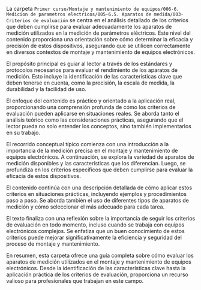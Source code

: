 La carpeta `Primer curso/Montaje y mantenimiento de equipos/006-6. Medicion de parametros electricos/005-6.5. Aparatos de medida/003-Criterios de evaluación` se centra en el análisis detallado de los criterios que deben cumplirse para evaluar adecuadamente los aparatos de medición utilizados en la medición de parámetros eléctricos. Este nivel del contenido proporciona una orientación sobre cómo determinar la eficacia y precisión de estos dispositivos, asegurando que se utilicen correctamente en diversos contextos de montaje y mantenimiento de equipos electrónicos.

El propósito principal es guiar al lector a través de los estándares y protocolos necesarios para evaluar el rendimiento de los aparatos de medición. Esto incluye la identificación de las características clave que deben tenerse en cuenta, como la precisión, la escala de medida, la durabilidad y la facilidad de uso.

El enfoque del contenido es práctico y orientado a la aplicación real, proporcionando una comprensión profunda de cómo los criterios de evaluación pueden aplicarse en situaciones reales. Se aborda tanto el análisis teórico como las consideraciones prácticas, asegurando que el lector pueda no solo entender los conceptos, sino también implementarlos en su trabajo.

El recorrido conceptual típico comienza con una introducción a la importancia de la medición precisa en el montaje y mantenimiento de equipos electrónicos. A continuación, se explora la variedad de aparatos de medición disponibles y las características que los diferencian. Luego, se profundiza en los criterios específicos que deben cumplirse para evaluar la eficacia de estos dispositivos.

El contenido continúa con una descripción detallada de cómo aplicar estos criterios en situaciones prácticas, incluyendo ejemplos y procedimientos paso a paso. Se aborda también el uso de diferentes tipos de aparatos de medición y cómo seleccionar el más adecuado para cada tarea.

El texto finaliza con una reflexión sobre la importancia de seguir los criterios de evaluación en todo momento, incluso cuando se trabaja con equipos electrónicos complejos. Se enfatiza que un buen conocimiento de estos criterios puede mejorar significativamente la eficiencia y seguridad del proceso de montaje y mantenimiento.

En resumen, esta carpeta ofrece una guía completa sobre cómo evaluar los aparatos de medición utilizados en el montaje y mantenimiento de equipos electrónicos. Desde la identificación de las características clave hasta la aplicación práctica de los criterios de evaluación, proporciona un recurso valioso para profesionales que trabajan en este campo.
